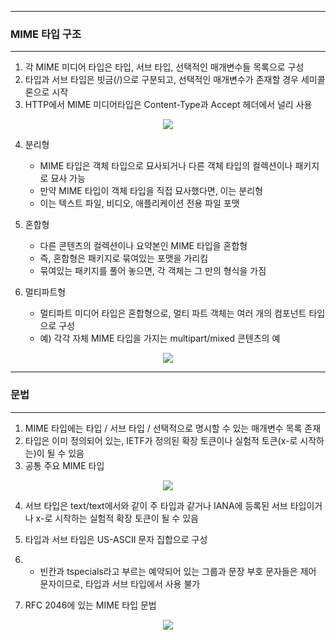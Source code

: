 -----
### MIME 타입 구조
-----
1. 각 MIME 미디어 타입은 타입, 서브 타입, 선택적인 매개변수들 목록으로 구성
2. 타입과 서브 타입은 빗금(/)으로 구분되고, 선택적인 매개변수가 존재할 경우 세미콜론으로 시작
3. HTTP에서 MIME 미디어타입은 Content-Type과 Accept 헤더에서 널리 사용
<div align="center">
<img src="https://github.com/user-attachments/assets/764273fe-9606-437e-af25-3b68a8783d4e">
</div>

4. 분리형
   - MIME 타입은 객체 타입으로 묘사되거나 다른 객체 타입의 컬렉션이나 패키지로 묘사 가능
   - 만약 MIME 타입이 객체 타입을 직접 묘사했다면, 이는 분리형
   - 이는 텍스트 파일, 비디오, 애플리케이션 전용 파일 포맷

5. 혼합형
   - 다른 콘텐츠의 컬렉션이나 요약본인 MIME 타입을 혼합형
   - 즉, 혼합형은 패키지로 묶여있는 포맷을 가리킴
   - 묶여있는 패키지를 풀어 놓으면, 각 객체는 그 만의 형식을 가짐

6. 멀티파트형
   - 멀티파트 미디어 타입은 혼합형으로, 멀티 파트 객체는 여러 개의 컴포넌트 타입으로 구성
   - 예) 각각 자체 MIME 타입을 가지는 multipart/mixed 콘텐츠의 예
<div align="center">
<img src="https://github.com/user-attachments/assets/65087355-2a7a-4c0d-b261-9d7fba8668af">
</div>

-----
### 문법
-----
1. MIME 타입에는 타입 / 서브 타입 / 선택적으로 명시할 수 있는 매개변수 목록 존재
2. 타입은 이미 정의되어 있는, IETF가 정의된 확장 토큰이나 실험적 토큰(x-로 시작하는)이 될 수 있음
3. 공통 주요 MIME 타입
<div align="center">
<img src="https://github.com/user-attachments/assets/72ec24c2-a699-4c89-948c-eb5c2f0a2026">
</div>

4. 서브 타입은 text/text에서와 같이 주 타입과 같거나 IANA에 등록된 서브 타입이거나 x-로 시작하는 실험적 확장 토큰이 될 수 있음
5. 타입과 서브 타입은 US-ASCII 문자 집합으로 구성
6. - 빈칸과 tspecials라고 부르는 예약되어 있는 그룹과 문장 부호 문자들은 제어 문자이므로, 타입과 서브 타입에서 사용 불가

7. RFC 2046에 있는 MIME 타입 문법
<div align="center">
<img src="https://github.com/user-attachments/assets/256194c2-565d-4ac4-89db-dc3593fcc7fb">
</div>
